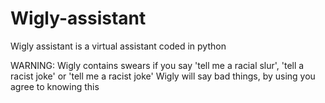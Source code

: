 # Wigly-assistant
Wigly assistant is a virtual assistant coded in python

WARNING: Wigly contains swears if you say 'tell me a racial slur', 'tell a racist joke' or 'tell me a racist joke' Wigly will say bad things, by using you agree to knowing this
